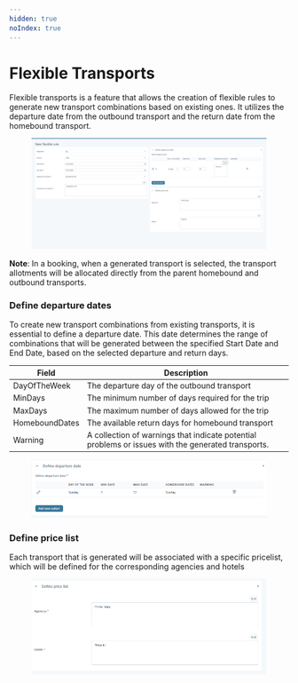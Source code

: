 ```yaml
---
hidden: true
noIndex: true
---
```


# Flexible Transports

Flexible transports is a feature that allows the creation of flexible rules to generate new transport combinations based on existing ones. It utilizes the departure date from the outbound transport and the return date from the homebound transport.

<figure><img src=".gitbook/assets/image (136).png" alt=""><figcaption></figcaption></figure>

**Note**: In a booking, when a generated transport is selected, the transport allotments will be allocated directly from the parent homebound and outbound transports.

### Define departure dates

To create new transport combinations from existing transports, it is essential to define a departure date. This date determines the range of combinations that will be generated between the specified Start Date and End Date, based on the selected departure and return days.

| Field          | Description                                                                                        |
| -------------- | -------------------------------------------------------------------------------------------------- |
| DayOfTheWeek   | The departure day of the outbound transport                                                        |
| MinDays        | The minimum number of days required for the trip                                                   |
| MaxDays        | The maximum number of days allowed for the trip                                                    |
| HomeboundDates | The available return days for homebound transport                                                  |
| Warning        | A collection of warnings that indicate potential problems or issues with the generated transports. |

<figure><img src=".gitbook/assets/image (137).png" alt=""><figcaption></figcaption></figure>

### Define price list

Each transport that is generated will be associated with a specific pricelist, which will be defined for the corresponding agencies and hotels

<figure><img src=".gitbook/assets/image (139).png" alt=""><figcaption></figcaption></figure>
